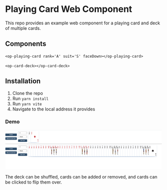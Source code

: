 # Playing Card Web Component

This repo provides an example web component for a playing card and deck of multiple cards.

## Components

`<op-playing-card rank='A' suit='S' faceDown></op-playing-card>`

`<op-card-deck></op-card-deck>`

## Installation

1. Clone the repo
2. Run `yarn install`
3. Run `yarn vite`
4. Navigate to the local address it provides

### Demo

![Demo](public/readme.png)

The deck can be shuffled, cards can be added or removed, and cards can be clicked to flip them over.
